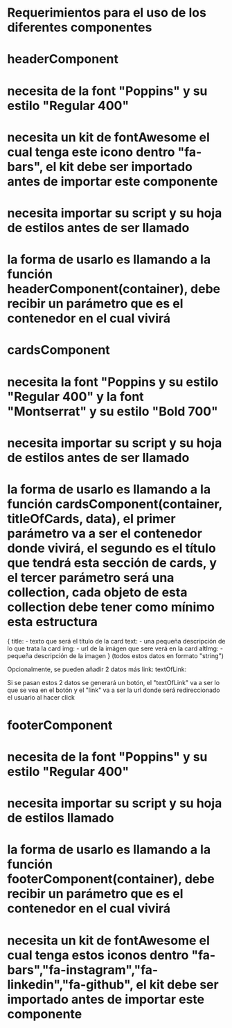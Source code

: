 # Requerimientos para el uso de los diferentes componentes

# headerComponent

# necesita de la font "Poppins" y su estilo "Regular 400"

# necesita un kit de fontAwesome el cual tenga este icono dentro "fa-bars", el kit debe ser importado antes de importar este componente

# necesita importar su script y su hoja de estilos antes de ser llamado

# la forma de usarlo es llamando a la función headerComponent(container), debe recibir un parámetro que es el contenedor en el cual vivirá

# cardsComponent

# necesita la font "Poppins y su estilo "Regular 400" y la font "Montserrat" y su estilo "Bold 700"

# necesita importar su script y su hoja de estilos antes de ser llamado

# la forma de usarlo es llamando a la función cardsComponent(container, titleOfCards, data), el primer parámetro va a ser el contenedor donde vivirá, el segundo es el título que tendrá esta sección de cards, y el tercer parámetro será una collection, cada objeto de esta collection debe tener como mínimo esta estructura

{
title: - texto que será el título de la card
text: - una pequeña descripción de lo que trata la card
img: - url de la imágen que sere verá en la card
altImg: - pequeña descripción de la imagen
}
(todos estos datos en formato "string")

Opcionalmente, se pueden añadir 2 datos más
link:
textOfLink:

Si se pasan estos 2 datos se generará un botón, el "textOfLink" va a ser lo que se vea en el botón y el "link" va a ser la url donde será redireccionado el usuario al hacer click

# footerComponent

# necesita de la font "Poppins" y su estilo "Regular 400"

# necesita importar su script y su hoja de estilos llamado

# la forma de usarlo es llamando a la función footerComponent(container), debe recibir un parámetro que es el contenedor en el cual vivirá

# necesita un kit de fontAwesome el cual tenga estos iconos dentro "fa-bars","fa-instagram","fa-linkedin","fa-github", el kit debe ser importado antes de importar este componente
